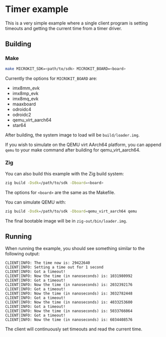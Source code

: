 <!--
    Copyright 2024, UNSW

    SPDX-License-Identifier: BSD-2-Clause
-->

# Timer example

This is a very simple example where a single client program is setting
timeouts and getting the current time from a timer driver.

## Building

### Make

```sh
make MICROKIT_SDK=<path/to/sdk> MICROKIT_BOARD=<board>
```

Currently the options for `MICROKIT_BOARD` are:
* imx8mm_evk
* imx8mp_evk
* imx8mq_evk
* maaxboard
* odroidc4
* odroidc2
* qemu_virt_aarch64
* star64

After building, the system image to load will be `build/loader.img`.

If you wish to simulate on the QEMU virt AArch64 platform, you can append `qemu` to your make command
after building for qemu_virt_aarch64.

### Zig

You can also build this example with the Zig build system:
```sh
zig build -Dsdk=/path/to/sdk -Dboard=<board>
```

The options for `<board>` are the same as the Makefile.

You can simulate QEMU with:
```sh
zig build -Dsdk=/path/to/sdk -Dboard=qemu_virt_aarch64 qemu
```

The final bootable image will be in `zig-out/bin/loader.img`.

## Running

When running the example, you should see something similar to the following
output:
```
CLIENT|INFO: The time now is: 29422640
CLIENT|INFO: Setting a time out for 1 second
CLIENT|INFO: Got a timeout!
CLIENT|INFO: Now the time (in nanoseconds) is: 1031980992
CLIENT|INFO: Got a timeout!
CLIENT|INFO: Now the time (in nanoseconds) is: 2032392176
CLIENT|INFO: Got a timeout!
CLIENT|INFO: Now the time (in nanoseconds) is: 3032782448
CLIENT|INFO: Got a timeout!
CLIENT|INFO: Now the time (in nanoseconds) is: 4033253600
CLIENT|INFO: Got a timeout!
CLIENT|INFO: Now the time (in nanoseconds) is: 5033766064
CLIENT|INFO: Got a timeout!
CLIENT|INFO: Now the time (in nanoseconds) is: 6034408576
```

The client will continuously set timeouts and read the current time.
